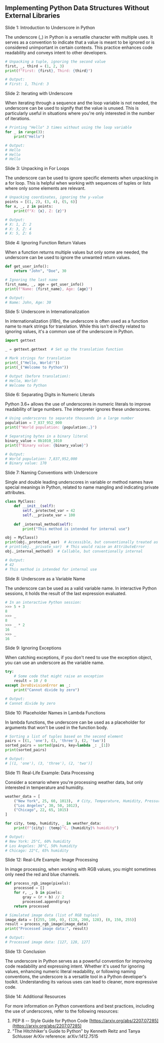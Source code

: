 ## Implementing Python Data Structures Without External Libraries
Slide 1: Introduction to Underscore in Python

The underscore (\_) in Python is a versatile character with multiple uses. It serves as a convention to indicate that a value is meant to be ignored or is considered unimportant in certain contexts. This practice enhances code readability and conveys intent to other developers.

```python
# Unpacking a tuple, ignoring the second value
first, _, third = (1, 2, 3)
print(f"First: {first}, Third: {third}")

# Output:
# First: 1, Third: 3
```

Slide 2: Iterating with Underscore

When iterating through a sequence and the loop variable is not needed, the underscore can be used to signify that the value is unused. This is particularly useful in situations where you're only interested in the number of iterations.

```python
# Printing "Hello" 3 times without using the loop variable
for _ in range(3):
    print("Hello")

# Output:
# Hello
# Hello
# Hello
```

Slide 3: Unpacking in For Loops

The underscore can be used to ignore specific elements when unpacking in a for loop. This is helpful when working with sequences of tuples or lists where only some elements are relevant.

```python
# Unpacking coordinates, ignoring the y-value
points = [(1, 2), (3, 4), (5, 6)]
for x, _, z in points:
    print(f"X: {x}, Z: {z}")

# Output:
# X: 1, Z: 2
# X: 3, Z: 4
# X: 5, Z: 6
```

Slide 4: Ignoring Function Return Values

When a function returns multiple values but only some are needed, the underscore can be used to ignore the unwanted return values.

```python
def get_user_info():
    return "John", "Doe", 30

# Ignoring the last name
first_name, _, age = get_user_info()
print(f"Name: {first_name}, Age: {age}")

# Output:
# Name: John, Age: 30
```

Slide 5: Underscore in Internationalization

In internationalization (i18n), the underscore is often used as a function name to mark strings for translation. While this isn't directly related to ignoring values, it's a common use of the underscore in Python.

```python
import gettext

_ = gettext.gettext  # Set up the translation function

# Mark strings for translation
print(_("Hello, World!"))
print(_("Welcome to Python"))

# Output (before translation):
# Hello, World!
# Welcome to Python
```

Slide 6: Separating Digits in Numeric Literals

Python 3.6+ allows the use of underscores in numeric literals to improve readability of large numbers. The interpreter ignores these underscores.

```python
# Using underscores to separate thousands in a large number
population = 7_837_952_000
print(f"World population: {population:,}")

# Separating bytes in a binary literal
binary_value = 0b1010_1010
print(f"Binary value: {binary_value}")

# Output:
# World population: 7,837,952,000
# Binary value: 170
```

Slide 7: Naming Conventions with Underscore

Single and double leading underscores in variable or method names have special meanings in Python, related to name mangling and indicating private attributes.

```python
class MyClass:
    def __init__(self):
        self._protected_var = 42
        self.__private_var = 100
    
    def _internal_method(self):
        print("This method is intended for internal use")

obj = MyClass()
print(obj._protected_var)  # Accessible, but conventionally treated as protected
# print(obj.__private_var)  # This would raise an AttributeError
obj._internal_method()  # Callable, but conventionally internal

# Output:
# 42
# This method is intended for internal use
```

Slide 8: Underscore as a Variable Name

The underscore can be used as a valid variable name. In interactive Python sessions, it holds the result of the last expression evaluated.

```python
# In an interactive Python session:
>>> 5 + 3
8
>>> _
8
>>> _ * 2
16
>>> _
16
```

Slide 9: Ignoring Exceptions

When catching exceptions, if you don't need to use the exception object, you can use an underscore as the variable name.

```python
try:
    # Some code that might raise an exception
    result = 10 / 0
except ZeroDivisionError as _:
    print("Cannot divide by zero")

# Output:
# Cannot divide by zero
```

Slide 10: Placeholder Names in Lambda Functions

In lambda functions, the underscore can be used as a placeholder for arguments that won't be used in the function body.

```python
# Sorting a list of tuples based on the second element
pairs = [(1, 'one'), (3, 'three'), (2, 'two')]
sorted_pairs = sorted(pairs, key=lambda _: _[1])
print(sorted_pairs)

# Output:
# [(1, 'one'), (3, 'three'), (2, 'two')]
```

Slide 11: Real-Life Example: Data Processing

Consider a scenario where you're processing weather data, but only interested in temperature and humidity.

```python
weather_data = [
    ("New York", 25, 60, 1013),  # City, Temperature, Humidity, Pressure
    ("Los Angeles", 30, 50, 1012),
    ("Chicago", 22, 65, 1015)
]

for city, temp, humidity, _ in weather_data:
    print(f"{city}: {temp}°C, {humidity}% humidity")

# Output:
# New York: 25°C, 60% humidity
# Los Angeles: 30°C, 50% humidity
# Chicago: 22°C, 65% humidity
```

Slide 12: Real-Life Example: Image Processing

In image processing, when working with RGB values, you might sometimes only need the red and blue channels.

```python
def process_rgb_image(pixels):
    processed = []
    for r, _, b in pixels:
        gray = (r + b) // 2
        processed.append(gray)
    return processed

# Simulated image data (list of RGB tuples)
image_data = [(255, 100, 0), (128, 200, 128), (0, 150, 255)]
result = process_rgb_image(image_data)
print("Processed image data:", result)

# Output:
# Processed image data: [127, 128, 127]
```

Slide 13: Conclusion

The underscore in Python serves as a powerful convention for improving code readability and expressing intent. Whether it's used for ignoring values, enhancing numeric literal readability, or following naming conventions, the underscore is a versatile tool in a Python developer's toolkit. Understanding its various uses can lead to cleaner, more expressive code.

Slide 14: Additional Resources

For more information on Python conventions and best practices, including the use of underscores, refer to the following resources:

1.  PEP 8 -- Style Guide for Python Code [https://arxiv.org/abs/2207.07285](https://arxiv.org/abs/2207.07285)
2.  "The Hitchhiker's Guide to Python" by Kenneth Reitz and Tanya Schlusser ArXiv reference: arXiv:1412.7515

